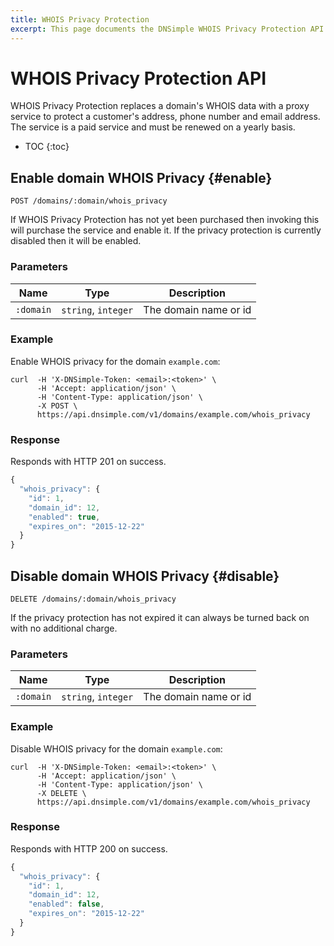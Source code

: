 ```yaml
---
title: WHOIS Privacy Protection
excerpt: This page documents the DNSimple WHOIS Privacy Protection API v1.
---
```


# WHOIS Privacy Protection API

WHOIS Privacy Protection replaces a domain's WHOIS data with a proxy service to protect a customer's address, phone number and email address. The service is a paid service and must be renewed on a yearly basis.

* TOC
{:toc}


## Enable domain WHOIS Privacy {#enable}

    POST /domains/:domain/whois_privacy

If WHOIS Privacy Protection has not yet been purchased then invoking this will purchase the service and enable it.
If the privacy protection is currently disabled then it will be enabled.

### Parameters

Name | Type | Description
-----|------|------------
`:domain` | `string`, `integer` | The domain name or id

### Example

Enable WHOIS privacy for the domain `example.com`:

    curl  -H 'X-DNSimple-Token: <email>:<token>' \
          -H 'Accept: application/json' \
          -H 'Content-Type: application/json' \
          -X POST \
          https://api.dnsimple.com/v1/domains/example.com/whois_privacy

### Response

Responds with HTTP 201 on success.

~~~js
{
  "whois_privacy": {
    "id": 1,
    "domain_id": 12,
    "enabled": true,
    "expires_on": "2015-12-22"
  }
}
~~~


## Disable domain WHOIS Privacy {#disable}

    DELETE /domains/:domain/whois_privacy

If the privacy protection has not expired it can always be turned back on with no additional charge.

### Parameters

Name | Type | Description
-----|------|------------
`:domain` | `string`, `integer` | The domain name or id

### Example

Disable WHOIS privacy for the domain `example.com`:

    curl  -H 'X-DNSimple-Token: <email>:<token>' \
          -H 'Accept: application/json' \
          -H 'Content-Type: application/json' \
          -X DELETE \
          https://api.dnsimple.com/v1/domains/example.com/whois_privacy

### Response

Responds with HTTP 200 on success.

~~~js
{
  "whois_privacy": {
    "id": 1,
    "domain_id": 12,
    "enabled": false,
    "expires_on": "2015-12-22"
  }
}
~~~
